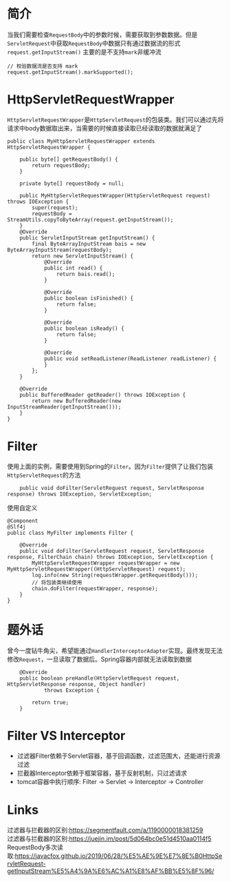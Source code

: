 # 简介
当我们需要检查`RequestBody`中的参数时候，需要获取到参数数据。但是`ServletRequest`中获取`RequestBody`中数据只有通过数据流的形式`request.getInputStream()` 主要的是不支持`mark`非缓冲流

```
// 校验数据流是否支持 mark
request.getInputStream().markSupported();
```

# HttpServletRequestWrapper

`HttpServletRequestWrapper`是`HttpServletRequest`的包装类。我们可以通过先将请求中body数据取出来，当需要的时候直接读取已经读取的数据就满足了

```
public class MyHttpServletRequestWrapper extends HttpServletRequestWrapper {

    public byte[] getRequestBody() {
        return requestBody;
    }

    private byte[] requestBody = null;

    public MyHttpServletRequestWrapper(HttpServletRequest request) throws IOException {
        super(request);
        requestBody = StreamUtils.copyToByteArray(request.getInputStream());
    }
    @Override
    public ServletInputStream getInputStream() {
        final ByteArrayInputStream bais = new ByteArrayInputStream(requestBody);
        return new ServletInputStream() {
            @Override
            public int read() {
                return bais.read();
            }

            @Override
            public boolean isFinished() {
                return false;
            }

            @Override
            public boolean isReady() {
                return false;
            }

            @Override
            public void setReadListener(ReadListener readListener) {
            }
        };
    }

    @Override
    public BufferedReader getReader() throws IOException {
        return new BufferedReader(new InputStreamReader(getInputStream()));
    }
}
```

# Filter
使用上面的实例，需要使用到Spring的`Filter`。因为`Filter`提供了让我们包装`HttpServletRequest`的方法
```
    public void doFilter(ServletRequest request, ServletResponse response) throws IOException, ServletException;
```
使用自定义
```
@Component
@Slf4j
public class MyFilter implements Filter {

    @Override
    public void doFilter(ServletRequest request, ServletResponse response, FilterChain chain) throws IOException, ServletException {
        MyHttpServletRequestWrapper requestWrapper = new MyHttpServletRequestWrapper((HttpServletRequest) request);
        log.info(new String(requestWrapper.getRequestBody()));
        // 将包装类继续使用
        chain.doFilter(requestWrapper, response);
    }
}
```
# 题外话
曾今一度钻牛角尖，希望能通过`HandlerInterceptorAdapter`实现。最终发现无法修改`Request`，一旦读取了数据后。Spring容器内部就无法读取到数据  
```
	@Override
	public boolean preHandle(HttpServletRequest request, HttpServletResponse response, Object handler)
			throws Exception {

		return true;
	}
```


# Filter VS Interceptor

- 过滤器Filter依赖于Servlet容器，基于回调函数，过滤范围大，还能进行资源过滤
- 拦截器Interceptor依赖于框架容器，基于反射机制，只过滤请求
- tomcat容器中执行顺序: Filter -> Servlet -> Interceptor -> Controller

# Links 
过滤器与拦截器的区别:https://segmentfault.com/a/1190000018381259  
过滤器与拦截器的区别:https://juejin.im/post/5d064bc0e51d4510aa0114f5  
RequestBody多次读取:https://javacfox.github.io/2019/06/28/%E5%AE%9E%E7%8E%B0HttpServletRequest-getInputStream%E5%A4%9A%E6%AC%A1%E8%AF%BB%E5%8F%96/